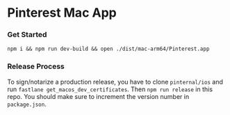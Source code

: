 # Pinterest Mac App

### Get Started
```
npm i && npm run dev-build && open ./dist/mac-arm64/Pinterest.app
```

### Release Process

To sign/notarize a production release, you have to clone `pinternal/ios` and run `fastlane get_macos_dev_certificates`. Then `npm run release` in this repo. You should make sure to increment the version number in `package.json`.